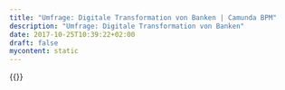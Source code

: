 ```yaml
---
title: "Umfrage: Digitale Transformation von Banken | Camunda BPM"
description: "Umfrage: Digitale Transformation von Banken"
date: 2017-10-25T10:39:22+02:00
draft: false
mycontent: static
---
```

{{<whitepapers-single
title="Umfrage: Digitale Transformation von Banken"
teaser="Camunda hat Führungskräfte und Projektleiter in Banken danach befragt, wie sie die digitale Transformation in ihrem Institut bewerten und welche Aktivitäten sie derzeit verfolgen, um das Geschäft digitaler zu machen. "
mcautomationid=""
mcemailid=""
hsformid="c9122883-fe8f-48fc-be07-b7bd9a7726c7"
pdf=""
thumbnail="//images.ctfassets.net/vpidbgnakfvf/3et3egZNNIn8PgxwjDBST/ff0d8a66be65de2f77e9984012ce3b22/DigitaleTransformationVonBanken.png">}}